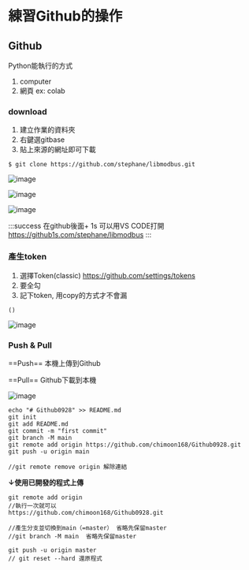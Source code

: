 # 練習Github的操作

## Github

Python能執行的方式
1. computer
2. 網頁 ex: colab

### download

1. 建立作業的資料夾
2. 右鍵選gitbase
3. 貼上來源的網址即可下載

```code
$ git clone https://github.com/stephane/libmodbus.git
```
![image](https://hackmd.io/_uploads/rkfPaGBCA.png)

![image](https://hackmd.io/_uploads/B1a93fBAA.png)

![image](https://hackmd.io/_uploads/rkzOnzBAA.png)

:::success
在github後面+ 1s 可以用VS CODE打開
https://github1s.com/stephane/libmodbus
:::


### 產生token

1. 選擇Token(classic)
https://github.com/settings/tokens
2. 要全勾
3. 記下token, 用copy的方式才不會漏
```
()
```
![image](https://hackmd.io/_uploads/Hy2YNQS0C.png)

### Push & Pull

==Push== 本機上傳到Github

==Pull== Github下載到本機

![image](https://hackmd.io/_uploads/H1_0_7BAR.png)

```code
echo "# Github0928" >> README.md
git init
git add README.md
git commit -m "first commit"
git branch -M main
git remote add origin https://github.com/chimoon168/Github0928.git
git push -u origin main

//git remote remove origin 解除連結
```

**↓使用已開發的程式上傳**
```code
git remote add origin 
//執行一次就可以
https://github.com/chimoon168/Github0928.git  

//產生分支並切換到main（=master） 省略先保留master
//git branch -M main  省略先保留master

git push -u origin master
// git reset --hard 還原程式
